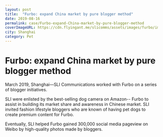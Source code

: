 ```yaml
---
layout: post
title:  "Furbo: expand China market by pure blogger method"
date: 2019-08-16
permalink: case/Furbo-expand-China-market-by-pure-blogger-method
coverImageURL: https://cdn.flyingant.me/slicomms/assets/images/furbo/image-2.jpg
city: Shanghai
category: Pet
---
```

<h1>Furbo: expand China market by pure blogger method</h1>
<div class='carousel'>
  <div class='item'><div style="background: url('https://cdn.flyingant.me/slicomms/assets/images/furbo/image-2.jpg');background-size: contain;background-repeat: no-repeat;background-position: center;"></div></div>
  <div class='item'><div style="background: url('https://cdn.flyingant.me/slicomms/assets/images/furbo/image-3.jpg');background-size: contain;background-repeat: no-repeat;background-position: center;"></div></div>
  <div class='item'><div style="background: url('https://cdn.flyingant.me/slicomms/assets/images/furbo/image-4.jpg');background-size: contain;background-repeat: no-repeat;background-position: center;"></div></div>
</div>
<p>
March 2019, Shanghai—SLI Communications worked with Furbo on a series of blogger initiatives.
</p>
<p>
SLI were enlisted by the best-selling dog camera on Amazon-- Furbo to assist in building its market share and awareness in Chinese market. SLI invited fashion lifestyle bloggers who are known of having pet dogs to create premium content for Furbo.
</p>
<p>
Eventually, SLI helped Furbo gained 300,000 social media pageview on Weibo by high-quality photos made by bloggers.
</p>


